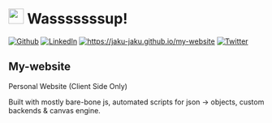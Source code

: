 <h1><img src="https://emojis.slackmojis.com/emojis/images/1531849430/4246/blob-sunglasses.gif?1531849430" width="30"/>   Wasssssssup!</h1>
<p>
<a href="https://github.com/jaku-jaku" target="_blank"><img alt="Github" src="https://img.shields.io/badge/GitHub-%2312100E.svg?&style=for-the-badge&logo=Github&logoColor=white" /></a> 
<a href="https://www.linkedin.com/in/jack-xu-jxinbox/" target="_blank"><img alt="LinkedIn" src="https://img.shields.io/badge/linkedin-%230077B5.svg?&style=for-the-badge&logo=linkedin&logoColor=white" /></a> 
<a href="https://jaku-jaku.github.io/my-website/#page-about" target="_blank"><img alt="https://jaku-jaku.github.io/my-website" src="https://img.shields.io/website?style=for-the-badge&url=https%3A%2F%2Fjaku-jaku.github.io%2Fmy-website" /></a> 
<a href="https://twitter.com/_jaku_xu" target="_blank"><img alt="Twitter" src="https://img.shields.io/badge/twitter-%230077B5.svg?&style=for-the-badge&logo=Twitter&logoColor=white" /></a>
</p>

## My-website
Personal Website (Client Side Only)

Built with mostly bare-bone js, automated scripts for json -> objects, custom backends & canvas engine.

